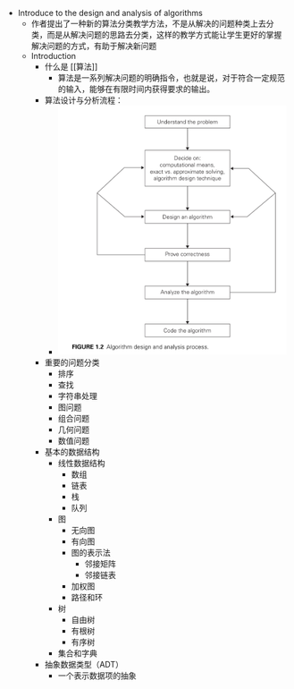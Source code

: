 - Introduce to the design and analysis of algorithms
	- 作者提出了一种新的算法分类教学方法，不是从解决的问题种类上去分类，而是从解决问题的思路去分类，这样的教学方式能让学生更好的掌握解决问题的方式，有助于解决新问题
	- Introduction
		- 什么是 [[算法]]
			- 算法是一系列解决问题的明确指令，也就是说，对于符合一定规范的输入，能够在有限时间内获得要求的输出。
		- 算法设计与分析流程：
			- ![image.png](../assets/image_1633509668506_0.png)
		- 重要的问题分类
			- 排序
			- 查找
			- 字符串处理
			- 图问题
			- 组合问题
			- 几何问题
			- 数值问题
		- 基本的数据结构
			- 线性数据结构
				- 数组
				- 链表
				- 栈
				- 队列
			- 图
				- 无向图
				- 有向图
				- 图的表示法
					- 邻接矩阵
					- 邻接链表
				- 加权图
				- 路径和环
			- 树
				- 自由树
				- 有根树
				- 有序树
			- 集合和字典
		- 抽象数据类型（ADT）
			- 一个表示数据项的抽象